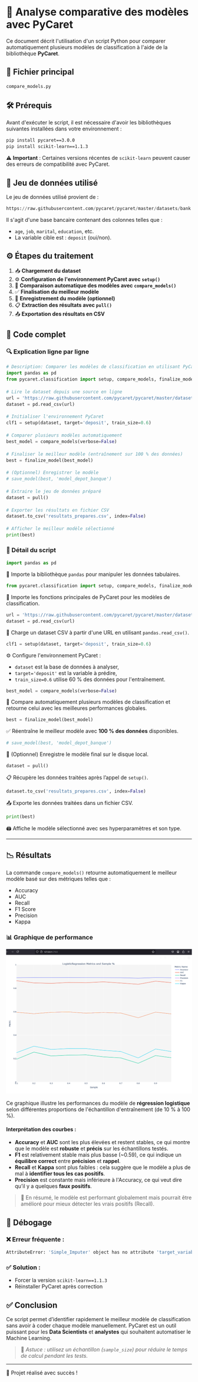 # 🧠 Analyse comparative des modèles avec PyCaret

Ce document décrit l'utilisation d'un script Python pour comparer automatiquement plusieurs modèles de classification à l'aide de la bibliothèque **PyCaret**.

## 📂 Fichier principal

```python
compare_models.py
```

## 🛠️ Prérequis

Avant d'exécuter le script, il est nécessaire d'avoir les bibliothèques suivantes installées dans votre environnement :

```bash
pip install pycaret==3.0.0
pip install scikit-learn==1.1.3
```

⚠️ **Important** : Certaines versions récentes de `scikit-learn` peuvent causer des erreurs de compatibilité avec PyCaret.

## 🧪 Jeu de données utilisé

Le jeu de données utilisé provient de :

```python
https://raw.githubusercontent.com/pycaret/pycaret/master/datasets/bank.csv
```

Il s'agit d'une base bancaire contenant des colonnes telles que :

- `age`, `job`, `marital`, `education`, etc.
- La variable cible est : `deposit` (oui/non).

## ⚙️ Étapes du traitement

1. 📥 **Chargement du dataset**
2. ⚙️ **Configuration de l'environnement PyCaret avec `setup()`**
3. 🤖 **Comparaison automatique des modèles avec `compare_models()`**
4. ✅ **Finalisation du meilleur modèle**
5. 💾 **Enregistrement du modèle (optionnel)**
6. 📋 **Extraction des résultats avec `pull()`**
7. 📤 **Exportation des résultats en CSV**

## 📌 Code complet

### 🔍 Explication ligne par ligne

```python
# Description: Comparer les modèles de classification en utilisant PyCaret
import pandas as pd
from pycaret.classification import setup, compare_models, finalize_model, pull, save_model

# Lire le dataset depuis une source en ligne
url = 'https://raw.githubusercontent.com/pycaret/pycaret/master/datasets/bank.csv'
dataset = pd.read_csv(url)

# Initialiser l'environnement PyCaret
clf1 = setup(dataset, target='deposit', train_size=0.6)

# Comparer plusieurs modèles automatiquement
best_model = compare_models(verbose=False)

# Finaliser le meilleur modèle (entraînement sur 100 % des données)
best = finalize_model(best_model)

# (Optionnel) Enregistrer le modèle
# save_model(best, 'model_depot_banque')

# Extraire le jeu de données préparé
dataset = pull()

# Exporter les résultats en fichier CSV
dataset.to_csv('resultats_prepares.csv', index=False)

# Afficher le meilleur modèle sélectionné
print(best)
```

### 🧾 Détail du script

```python
import pandas as pd
```
📌 Importe la bibliothèque `pandas` pour manipuler les données tabulaires.

```python
from pycaret.classification import setup, compare_models, finalize_model, pull, save_model
```
📌 Importe les fonctions principales de PyCaret pour les modèles de classification.

```python
url = 'https://raw.githubusercontent.com/pycaret/pycaret/master/datasets/bank.csv'
dataset = pd.read_csv(url)
```
📌 Charge un dataset CSV à partir d'une URL en utilisant `pandas.read_csv()`.

```python
clf1 = setup(dataset, target='deposit', train_size=0.6)
```
⚙️ Configure l'environnement PyCaret : 
- `dataset` est la base de données à analyser,
- `target='deposit'` est la variable à prédire,
- `train_size=0.6` utilise 60 % des données pour l'entraînement.

```python
best_model = compare_models(verbose=False)
```
🤖 Compare automatiquement plusieurs modèles de classification et retourne celui avec les meilleures performances globales.

```python
best = finalize_model(best_model)
```
✅ Réentraîne le meilleur modèle avec **100 % des données** disponibles.

```python
# save_model(best, 'model_depot_banque')
```
💾 (Optionnel) Enregistre le modèle final sur le disque local.

```python
dataset = pull()
```
📋 Récupère les données traitées après l’appel de `setup()`.

```python
dataset.to_csv('resultats_prepares.csv', index=False)
```
📤 Exporte les données traitées dans un fichier CSV.

```python
print(best)
```
🖨️ Affiche le modèle sélectionné avec ses hyperparamètres et son type.

---

## 📉 Résultats

La commande `compare_models()` retourne automatiquement le meilleur modèle basé sur des métriques telles que :

- Accuracy
- AUC
- Recall
- F1 Score
- Precision
- Kappa

### 📊 Graphique de performance

![Graphique de performances](./metric.PNG)

Ce graphique illustre les performances du modèle de **régression logistique** selon différentes proportions de l'échantillon d'entraînement (de 10 % à 100 %).

#### Interprétation des courbes :

- **Accuracy** et **AUC** sont les plus élevées et restent stables, ce qui montre que le modèle est **robuste** et **précis** sur les échantillons testés.
- **F1** est relativement stable mais plus basse (~0.59), ce qui indique un **équilibre correct** entre **précision** et **rappel**.
- **Recall** et **Kappa** sont plus faibles : cela suggère que le modèle a plus de mal à **identifier tous les cas positifs**.
- **Precision** est constante mais inférieure à l'Accuracy, ce qui veut dire qu’il y a quelques **faux positifs**.

> 📌 En résumé, le modèle est performant globalement mais pourrait être amélioré pour mieux détecter les vrais positifs (Recall).

## 🧰 Débogage

### ❌ Erreur fréquente :

```bash
AttributeError: 'Simple_Imputer' object has no attribute 'target_variable'
```

### ✅ Solution :
- Forcer la version `scikit-learn==1.1.3`
- Réinstaller PyCaret après correction

## ✅ Conclusion

Ce script permet d’identifier rapidement le meilleur modèle de classification sans avoir à coder chaque modèle manuellement. PyCaret est un outil puissant pour les **Data Scientists** et **analystes** qui souhaitent automatiser le Machine Learning.

> 🧠 *Astuce : utilisez un échantillon (`sample_size`) pour réduire le temps de calcul pendant les tests.*

---

🎉 Projet réalisé avec succès !

